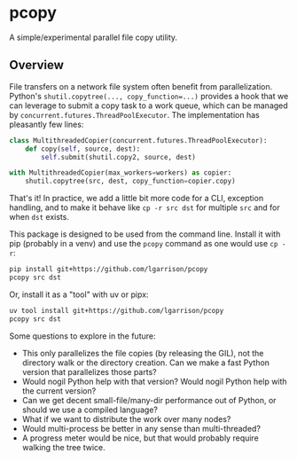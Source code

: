 # pcopy

A simple/experimental parallel file copy utility.

## Overview

File transfers on a network file system often benefit from parallelization. Python's `shutil.copytree(..., copy_function=...)` provides a hook that we can leverage to submit a copy task to a work queue, which can be managed by `concurrent.futures.ThreadPoolExecutor`. The implementation has pleasantly few lines:

```python
class MultithreadedCopier(concurrent.futures.ThreadPoolExecutor):
    def copy(self, source, dest):
        self.submit(shutil.copy2, source, dest)

with MultithreadedCopier(max_workers=workers) as copier:
    shutil.copytree(src, dest, copy_function=copier.copy)
```

That's it! In practice, we add a little bit more code for a CLI, exception handling, and to make it behave like `cp -r src dst` for multiple `src` and for when `dst` exists.

This package is designed to be used from the command line. Install it with pip (probably in a venv) and use the `pcopy` command as one would use `cp -r`:

```bash
pip install git+https://github.com/lgarrison/pcopy
pcopy src dst
```

Or, install it as a "tool" with uv or pipx:

```bash
uv tool install git+https://github.com/lgarrison/pcopy
pcopy src dst
```

Some questions to explore in the future:
- This only parallelizes the file copies (by releasing the GIL), not the directory walk or the directory creation. Can we make a fast Python version that parallelizes those parts?
- Would nogil Python help with that version? Would nogil Python help with the current version?
- Can we get decent small-file/many-dir performance out of Python, or should we use a compiled language?
- What if we want to distribute the work over many nodes?
- Would multi-process be better in any sense than multi-threaded?
- A progress meter would be nice, but that would probably require walking the tree twice.
